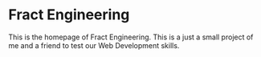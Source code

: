 Fract Engineering
================
This is the homepage of Fract Engineering. This is a just a small project of me and a friend to test our Web Development skills.
